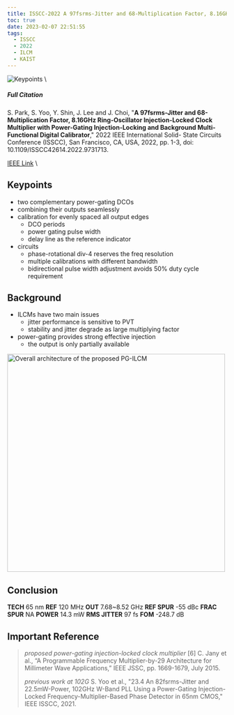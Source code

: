 ```yaml
---
title: ISSCC-2022 A 97fsrms-Jitter and 68-Multiplication Factor, 8.16GHz Ring-Oscillator Injection-Locked Clock Multiplier with Power-Gating Injection-Locking and Background Multi-Functional Digital Calibrator
toc: true
date: 2023-02-07 22:51:55
tags:
  - ISSCC
  - 2022
  - ILCM
  - KAIST
---
```


![Keypoints](https://api2.mubu.com/v3/document_image/18318f18-d225-437a-b6c1-003232b47934-216525.jpg) \

##### Full Citation

S. Park, S. Yoo, Y. Shin, J. Lee and J. Choi, "**A 97fsrms-Jitter and 68-Multiplication Factor, 8.16GHz Ring-Oscillator Injection-Locked Clock Multiplier with Power-Gating Injection-Locking and Background Multi-Functional Digital Calibrator**," 2022 IEEE International Solid- State Circuits Conference (ISSCC), San Francisco, CA, USA, 2022, pp. 1-3, doi: 10.1109/ISSCC42614.2022.9731713.

[IEEE Link](https://ieeexplore.ieee.org/document/9731713) \

## Keypoints

- two complementary power-gating DCOs
- combining their outputs seamlessly
- calibration for evenly spaced all output edges
    - DCO periods
    - power gating pulse width
    - delay line as the reference indicator
- circuits
    - phase-rotational div-4 reserves the freq resolution
    - multiple calibrations with different bandwidth
    - bidirectional pulse width adjustment
        avoids 50% duty cycle requirement

## Background

- ILCMs have two main issues
    - jitter performance is sensitive to PVT
    - stability and jitter degrade as large multiplying factor
- power-gating provides strong effective injection
    - the output is only partially available

<img src="https://api2.mubu.com/v3/document_image/cd7a6393-235e-4050-ad44-7c35f6a80ec8-216525.jpg" width = "500" alt="Overall architecture of the proposed PG-ILCM" align=center />

## Conclusion

**TECH** 65 nm
**REF** 120 MHz
**OUT** 7.68~8.52 GHz
**REF SPUR** -55 dBc
**FRAC SPUR** NA
**POWER** 14.3 mW
**RMS JITTER** 97 fs
**FOM** -248.7 dB

## Important Reference

> *proposed power-gating injection-locked clock multiplier*
> [6] C. Jany et al., “A Programmable Frequency Multiplier-by-29 Architecture for Millimeter Wave Applications,” IEEE JSSC, pp. 1669-1679, July 2015.
>
> *previous work at 102G*
> S. Yoo et al., "23.4 An 82fsrms-Jitter and 22.5mW-Power, 102GHz W-Band PLL Using a Power-Gating Injection-Locked Frequency-Multiplier-Based Phase Detector in 65nm CMOS," IEEE ISSCC, 2021.

